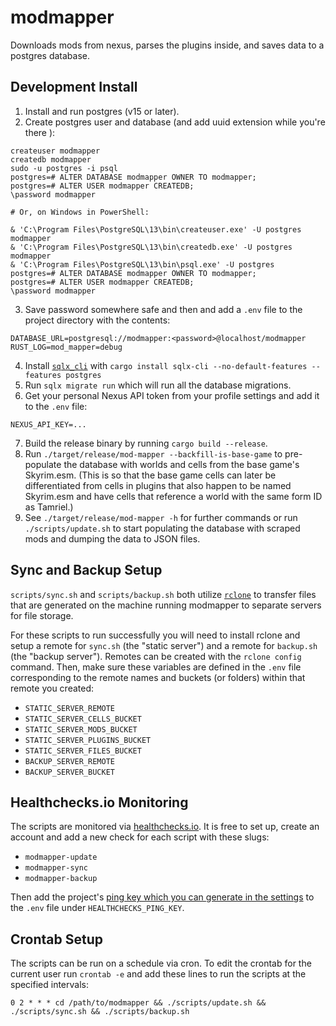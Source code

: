 # modmapper

Downloads mods from nexus, parses the plugins inside, and saves data to a postgres database.

## Development Install

1. Install and run postgres (v15 or later).
2. Create postgres user and database (and add uuid extension while you're there
   ):

```
createuser modmapper
createdb modmapper
sudo -u postgres -i psql
postgres=# ALTER DATABASE modmapper OWNER TO modmapper;
postgres=# ALTER USER modmapper CREATEDB;
\password modmapper

# Or, on Windows in PowerShell:

& 'C:\Program Files\PostgreSQL\13\bin\createuser.exe' -U postgres modmapper
& 'C:\Program Files\PostgreSQL\13\bin\createdb.exe' -U postgres modmapper
& 'C:\Program Files\PostgreSQL\13\bin\psql.exe' -U postgres
postgres=# ALTER DATABASE modmapper OWNER TO modmapper;
postgres=# ALTER USER modmapper CREATEDB;
\password modmapper
```

3. Save password somewhere safe and then and add a `.env` file to the project
   directory with the contents:

```
DATABASE_URL=postgresql://modmapper:<password>@localhost/modmapper
RUST_LOG=mod_mapper=debug
```

4. Install
   [`sqlx_cli`](https://github.com/launchbadge/sqlx/tree/master/sqlx-cli) with
   `cargo install sqlx-cli --no-default-features --features postgres`
5. Run `sqlx migrate run` which will run all the database migrations.
6. Get your personal Nexus API token from your profile settings and add it to
   the `.env` file:

```
NEXUS_API_KEY=...
```

7. Build the release binary by running `cargo build --release`.
8. Run `./target/release/mod-mapper --backfill-is-base-game` to pre-populate the
   database with worlds and cells from the base game's Skyrim.esm. (This is so
   that the base game cells can later be differentiated from cells in plugins that
   also happen to be named Skyrim.esm and have cells that reference a world with
   the same form ID as Tamriel.)
9. See `./target/release/mod-mapper -h` for further commands or run `./scripts/update.sh` to start populating the database with scraped mods and dumping the data to JSON files.

## Sync and Backup Setup

`scripts/sync.sh` and `scripts/backup.sh` both utilize [`rclone`](https://rclone.org) to transfer files that are generated on the machine running modmapper to separate servers for file storage.

For these scripts to run successfully you will need to install rclone and setup a remote for `sync.sh` (the "static server") and a remote for `backup.sh` (the "backup server"). Remotes can be created with the `rclone config` command. Then, make sure these variables are defined in the `.env` file corresponding to the remote names and buckets (or folders) within that remote you created:

- `STATIC_SERVER_REMOTE`
- `STATIC_SERVER_CELLS_BUCKET`
- `STATIC_SERVER_MODS_BUCKET`
- `STATIC_SERVER_PLUGINS_BUCKET`
- `STATIC_SERVER_FILES_BUCKET`
- `BACKUP_SERVER_REMOTE`
- `BACKUP_SERVER_BUCKET`

## Healthchecks.io Monitoring

The scripts are monitored via [healthchecks.io](https://healthchecks.io). It is free to set up, create an account and add a new check for each script with these slugs:

- `modmapper-update`
- `modmapper-sync`
- `modmapper-backup`

Then add the project's [ping key which you can generate in the settings](https://healthchecks.io/docs/slug_urls/) to the `.env` file under `HEALTHCHECKS_PING_KEY`.

## Crontab Setup

The scripts can be run on a schedule via cron. To edit the crontab for the current user run `crontab -e` and add these lines to run the scripts at the specified intervals:

```# Run modmapper update script every day at 2 am
0 2 * * * cd /path/to/modmapper && ./scripts/update.sh && ./scripts/sync.sh && ./scripts/backup.sh
```
